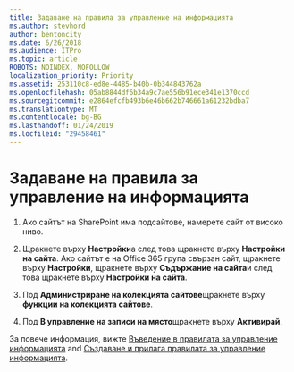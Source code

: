 ```yaml
---
title: Задаване на правила за управление на информацията
ms.author: stevhord
author: bentoncity
ms.date: 6/26/2018
ms.audience: ITPro
ms.topic: article
ROBOTS: NOINDEX, NOFOLLOW
localization_priority: Priority
ms.assetid: 253110c8-ed8e-4485-b40b-0b344843762a
ms.openlocfilehash: 05ab8844df6b34a9c7ae556b91ece341e1370ccd
ms.sourcegitcommit: e2864efcfb493b6e46b662b746661a61232bdba7
ms.translationtype: MT
ms.contentlocale: bg-BG
ms.lasthandoff: 01/24/2019
ms.locfileid: "29458461"
---
```

# <a name="set-up-information-management-policies"></a>Задаване на правила за управление на информацията

1. Ако сайтът на SharePoint има подсайтове, намерете сайт от високо ниво.
    
2. Щракнете върху **Настройки**а след това щракнете върху **Настройки на сайта**. Ако сайтът е на Office 365 група свързан сайт, щракнете върху **Настройки**, щракнете върху **Съдържание на сайта**и след това щракнете върху **Настройки на сайта**.
    
3. Под **Администриране на колекцията сайтове**щракнете върху **функции на колекцията сайтове**.
    
4. Под **В управление на записи на място**щракнете върху **Активирай**.
    
За повече информация, вижте [Въведение в правилата за управление информацията](https://go.microsoft.com/fwlink/?linkid=404239) and [Създаване и прилага правилата за управление информацията](https://go.microsoft.com/fwlink/?linkid=2003916).
  

